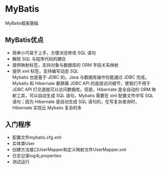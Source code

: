 # MyBatis
MyBatis框架基础
## MyBatis优点
* 简单小巧易于上手，方便浏览修改 SQL 语句
* 解除 SQL 与程序代码的耦合
* 提供映射标签，支持对象与数据库的 ORM 字段关系映射
* 提供 xml 标签，支持编写动态 SQL  
Mybatis 也是基于 JDBC 的。Java 与数据库操作仅能通过 JDBC 完成。 Mybatis 和 Hibernate 都屏蔽 JDBC API 的底层访问细节，使我们不用于 JDBC API 打交道就可以访问数据库。但是，Hibernate 是全自动的 ORM 映射工具，可以自动生成 SQL 语句，Mybatis 需要在 xml 配置文件中写 SQL 语句；因为 Hibernate 是自动生成 SQL 语句的，在写复杂查询时，Hibernate 实现比 Mybatis 复杂的多  

## 入门程序
* 配置文件mybatis.cfg.xml
* 实体类User
* 创建方法接口UserMapper和定义映射文件UserMapper.xml
* 日志记录log4j.properties
* 测试运行
